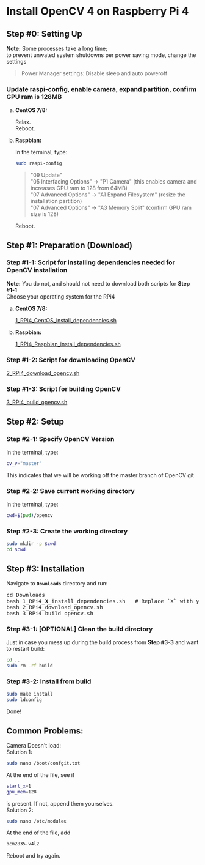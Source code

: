 
# Install OpenCV 4 on Raspberry Pi 4
## Step #0: Setting Up
**Note:** Some processes take a long time;  
to prevent unwated system shutdowns per power saving mode, change the settings
> Power Manager settings: Disable sleep and auto poweroff

### Update raspi-config, enable camera, expand partition, confirm GPU ram is 128MB

<ol type="a">
  <li><b>CentOS 7/8:</b>  
  
  Relax.  
  Reboot.
    
  <li><b>Raspbian:</b>  
  
  In the terminal, type:
  ```sh
  sudo raspi-config
  ```
  > "09 Update"  
  > "05 Interfacing Options" -> "P1 Camera" (this enables camera and increases GPU ram to 128 from 64MB)  
  > "07 Advanced Options" -> "A1 Expand Filesystem" (resize the installation partition)  
  > "07 Advanced Options" -> "A3 Memory Split" (confirm GPU ram size is 128)  
  
  Reboot.
</ol>


## Step #1: Preparation (Download)
### Step #1-1: Script for installing dependencies needed for OpenCV installation
**Note:** You do not, and should not need to download both scripts for **Step #1-1**  
Choose your operating system for the RPi4  
<ol type="a">
  <li><b>CentOS 7/8:</b>  
    
[1_RPi4_CentOS_install_dependencies.sh](1_RPi4_CentOS_install_dependencies.sh)  </li>
  <li><b>Raspbian:</b>  

[1_RPi4_Raspbian_install_dependencies.sh](1_RPi4_Raspbian_install_dependencies.sh)</li>
</ol>

### Step #1-2: Script for downloading OpenCV
[2_RPi4_download_opencv.sh](2_RPi4_download_opencv.sh)

### Step #1-3: Script for building OpenCV
[3_RPi4_build_opencv.sh](3_RPi4_build_opencv.sh)

## Step #2: Setup

### Step #2-1: Specify OpenCV Version
In the terminal, type:
```sh
cv_v="master"
```
This indicates that we will be working off the master branch of OpenCV git

### Step #2-2: Save current working directory
In the terminal, type:
```sh
cwd=$(pwd)/opencv
```

### Step #2-3: Create the working directory
```sh
sudo mkdir -p $cwd
cd $cwd
```


## Step #3: Installation
Navigate to **`Downloads`** directory and run:
<pre>
cd Downloads
bash 1_RPi4_<b>X</b>_install_dependencies.sh   # Replace `X` with your OS
bash 2_RPi4_download_opencv.sh
bash 3_RPi4_build_opencv.sh
</pre>

### Step #3-1: [OPTIONAL] Clean the build directory
Just in case you mess up during the build process from **Step #3-3** and want to restart build:
```sh
cd ..
sudo rm -rf build
```

### Step #3-2: Install from build
```sh
sudo make install
sudo ldconfig
```

Done!

## Common Problems:
Camera Doesn't load:  
 Solution 1:  
```sh
sudo nano /boot/confgit.txt
```
At the end of the file, see if
```sh
start_x=1
gpu_mem=128
```
is present. If not, append them yourselves.  
 Solution 2:
 ```sh
 sudo nano /etc/modules
 ```
 At the end of the file, add
 ```sh
 bcm2835-v4l2
```
Reboot and try again.  
